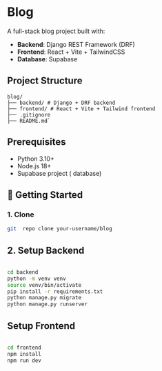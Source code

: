 # Blog

A full-stack blog project built with:

- **Backend**: Django REST Framework (DRF)
- **Frontend**: React + Vite + TailwindCSS
- **Database**: Supabase


##  Project Structure
```
blog/
├── backend/ # Django + DRF backend
├── frontend/ # React + Vite + Tailwind frontend
├── .gitignore
├── README.md`

```

##  Prerequisites

- Python 3.10+
- Node.js 18+
- Supabase project ( database)


## 🚀 Getting Started

### 1. Clone 
```bash
git  repo clone your-username/blog
```

## 2. Setup Backend
```bash

cd backend
python -m venv venv
source venv/bin/activate
pip install -r requirements.txt
python manage.py migrate
python manage.py runserver

```

##  Setup Frontend
```bash

cd frontend
npm install
npm run dev

```




